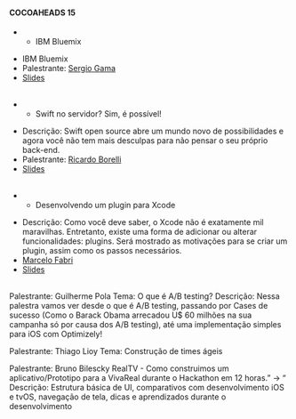 #### COCOAHEADS 15
 * - IBM Bluemix 
  + IBM Bluemix
  + Palestrante: [Sergio Gama]()  
  + [Slides]()
  <br/> <br/>

 * - Swift no servidor? Sim, é possível!   
  + Descrição: Swift open source abre um mundo novo de possibilidades e agora você não tem mais desculpas para não pensar o seu próprio back-end.
  + Palestrante: [Ricardo Borelli]() 
  + [Slides]()
 <br/> <br/> 

 * - Desenvolvendo um plugin para Xcode  
  + Descrição: Como você deve saber, o Xcode não é exatamente mil maravilhas. Entretanto, existe uma forma de adicionar ou alterar funcionalidades: plugins. Será mostrado as motivações para se criar um plugin, assim como os passos necessários.
  + [Marcelo Fabri]() 
  + [Slides]()
 <br/> <br/>


 Palestrante: Guilherme Pola 
Tema: O que é A/B testing? 
Descrição: Nessa palestra vamos ver desde o que é A/B testing, passando por Cases de sucesso (Como o Barack Obama arrecadou U$ 60 milhões na sua campanha só por causa dos A/B testing), até uma implementação simples para iOS com Optimizely!


Palestrante: Thiago Lioy 
Tema: Construção de times ágeis 


Palestrante: Bruno Bilescky 
RealTV - Como construimos um aplicativo/Prototipo para a VivaReal durante o Hackathon em 12 horas.” -> “ 
Descrição: Estrutura básica de UI, comparativos com desenvolvimento iOS e tvOS, navegação de tela, dicas e aprendizados durante o desenvolvimento 
